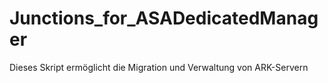 # Junctions_for_ASADedicatedManager
Dieses Skript ermöglicht die Migration und Verwaltung von ARK-Servern
